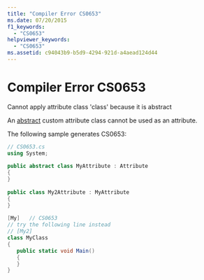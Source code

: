 ```yaml
---
title: "Compiler Error CS0653"
ms.date: 07/20/2015
f1_keywords: 
  - "CS0653"
helpviewer_keywords: 
  - "CS0653"
ms.assetid: c94043b9-b5d9-4294-921d-a4aead124d44
---
```

# Compiler Error CS0653
Cannot apply attribute class 'class' because it is abstract  
  
 An [abstract](../../csharp/language-reference/keywords/abstract.md) custom attribute class cannot be used as an attribute.  
  
 The following sample generates CS0653:  
  
```csharp  
// CS0653.cs  
using System;  
  
public abstract class MyAttribute : Attribute  
{  
}  
  
public class My2Attribute : MyAttribute  
{  
}  
  
[My]   // CS0653  
// try the following line instead  
// [My2]  
class MyClass  
{  
   public static void Main()  
   {  
   }  
}  
```
